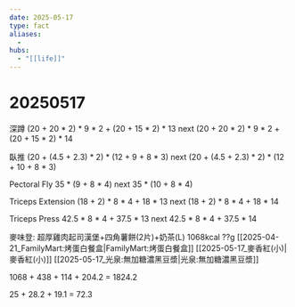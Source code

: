 ```yaml
---
date: 2025-05-17
type: fact
aliases:
  -
hubs:
  - "[[life]]"
---
```


# 20250517

深蹲
(20 + 20 * 2) * 9 * 2 + (20 + 15 * 2) * 13
next (20 + 20 * 2) * 9 * 2 + (20 + 15 * 2) * 14

臥推
(20 + (4.5 + 2.3) * 2) * (12 + 9 + 8 * 3)
next (20 + (4.5 + 2.3) * 2) * (12 + 10 + 8 * 3)

Pectoral Fly
35 * (9 + 8 * 4)
next 35 * (10 + 8 * 4)

Triceps Extension
(18 + 2) * 8 * 4 + 18 * 13
next (18 + 2) * 8 * 4 + 18 * 14

Triceps Press
42.5 * 8 * 4 + 37.5 * 13
next 42.5 * 8 * 4 + 37.5 * 14

麥味登: 超厚雞肉起司漢堡+四角薯餅(2片)+奶茶(L) 1068kcal ??g
[[2025-04-21_FamilyMart:烤蛋白餐盒|FamilyMart:烤蛋白餐盒]]
[[2025-05-17_麥香紅(小)|麥香紅(小)]]
[[2025-05-17_光泉:無加糖濃黑豆漿|光泉:無加糖濃黑豆漿]]

1068 + 438 + 114 + 204.2
= 1824.2

25 + 28.2 + 19.1
= 72.3
